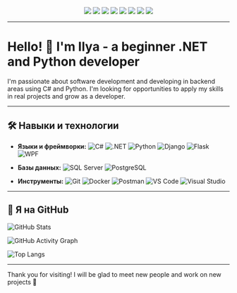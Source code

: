 <p align="center">
  <a href="https://t.me/Ilyaalex99"><img src="https://img.shields.io/badge/Telegram-26A5E4?style=for-the-badge&logo=telegram&logoColor=white" /></a>
  <a href="mailto:ilya19xx2014@gmail.com"><img src="https://img.shields.io/badge/Gmail-D14836?style=for-the-badge&logo=gmail&logoColor=white" /></a>
  <a href="https://vk.com/filippov.ilya112"><img src="https://img.shields.io/badge/VK-4680C2?style=for-the-badge&logo=vk&logoColor=white" /></a>
  <a href="https://x.com/ka_fil3316"><img src="https://img.shields.io/badge/X-000000?style=for-the-badge&logo=x&logoColor=white" /></a>
  <a href="https://www.facebook.com/ilya.filippov.1291"><img src="https://img.shields.io/badge/Facebook-1877F2?style=for-the-badge&logo=facebook&logoColor=white" /></a>
  <a href="https://www.linkedin.com/in/ilya-filippov-ba2220368/"><img src="https://img.shields.io/badge/LinkedIn-0A66C2?style=for-the-badge&logo=linkedin&logoColor=white" /></a>
  <a href="https://career.habr.com/ilya_fil"><img src="https://img.shields.io/badge/Habr_Career-65A3BE?style=for-the-badge&logo=data:image/svg+xml;base64,PHN2ZyBmaWxsPSIjZmZmIiB2aWV3Qm94PSIwIDAgNjQgNjQiIHhtbG5zPSJodHRwOi8vd3d3LnczLm9yZy8yMDAwL3N2ZyI+PHBhdGggZD0iTTExLjYgMzQuN0g0Mi40Yy4zIDAgLjYuMy42LjZ2MTIuN2MwIC4zLS4zLjYtLjYuNkgxMS42Yy0uMyAwLS42LS4zLS42LS42VjM1LjNjMC0uMy4zLS42LjYtLjZ6bTAtMjAuNEg0Mi40Yy4zIDAgLjYuMy42LjZ2MTIuN2MwIC4zLS4zLjYtLjYuNkgxMS42Yy0uMyAwLS42LS4zLS42LS42VjE1LjljMC0uMy4zLS42LjYtLjZ6Ii8+PC9zdmc+" /></a>
  <a href="https://www.youtube.com/@ilyafil112"><img src="https://img.shields.io/badge/YouTube-FF0000?style=for-the-badge&logo=youtube&logoColor=white" /></a>
</p>

---

# Hello! 👋 I'm Ilya - a beginner .NET and Python developer

I'm passionate about software development and developing in backend areas using C# and Python. I'm looking for opportunities to apply my skills in real projects and grow as a developer.

---

## 🛠️ Навыки и технологии

- **Языки и фреймворки:** ![C#](https://img.shields.io/badge/C%23-239120?style=flat&logo=c-sharp&logoColor=white) ![.NET](https://img.shields.io/badge/.NET-512BD4?style=flat&logo=dotnet&logoColor=white) ![Python](https://img.shields.io/badge/Python-3776AB?style=flat&logo=python&logoColor=white) ![Django](https://img.shields.io/badge/Django-092E20?style=flat&logo=django&logoColor=white) ![Flask](https://img.shields.io/badge/Flask-000000?style=flat&logo=flask&logoColor=white) ![WPF](https://img.shields.io/badge/WPF-512BD4?style=flat&logo=windows&logoColor=white)
- **Базы данных:** ![SQL Server](https://img.shields.io/badge/Microsoft_SQL_Server-CC2927?style=flat&logo=microsoftsqlserver&logoColor=white) ![PostgreSQL](https://img.shields.io/badge/PostgreSQL-4169E1?style=flat&logo=postgresql&logoColor=white)

- **Инструменты:** ![Git](https://img.shields.io/badge/Git-F05032?style=flat&logo=git&logoColor=white) ![Docker](https://img.shields.io/badge/Docker-2496ED?style=flat&logo=docker&logoColor=white) ![Postman](https://img.shields.io/badge/Postman-FF6C37?style=flat&logo=postman&logoColor=white) ![VS Code](https://img.shields.io/badge/VS_Code-007ACC?style=flat&logo=visualstudiocode&logoColor=white) ![Visual Studio](https://img.shields.io/badge/Visual_Studio-5C2D91?style=flat&logo=visualstudio&logoColor=white)

---

## 🚀 Я на GitHub

![GitHub Stats](https://github-readme-stats.vercel.app/api?username=filippov112&show_icons=true&theme=default)

![GitHub Activity Graph](https://github-readme-activity-graph.cyclic.app/graph?username=filippov112я&theme=default)

![Top Langs](https://github-readme-stats.vercel.app/api/top-langs/?username=filippov112&layout=compact)

---

Thank you for visiting! I will be glad to meet new people and work on new projects 🤝
